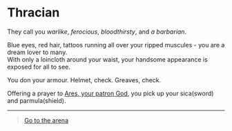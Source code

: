 # Thracian

They call you _warlike_, _ferocious_, _bloodthirsty_, and _a barbarian_.

Blue eyes, red hair, tattoos running all over your ripped muscules - you are a dream lover to many.  
With only a loincloth around your waist, your handsome appearance is exposed for all to see.

You don your armour. Helmet, check. Greaves, check.

Offering a prayer to [Ares, your patron God](https://en.wikipedia.org/wiki/Ares), you pick up your sica(sword) and parmula(shield).

---

> [Go to the arena](4.md)
